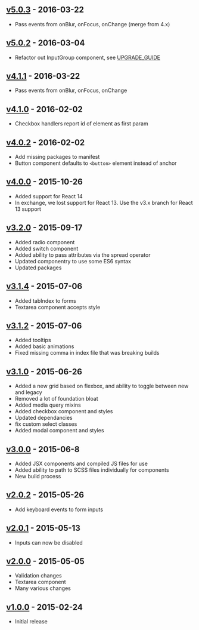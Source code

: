 ## [v5.0.3](https://github.com/synapsestudios/synfrastructure/compare/v5.0.2...v5.0.3) - 2016-03-22
- Pass events from onBlur, onFocus, onChange (merge from 4.x)
## [v5.0.2](https://github.com/synapsestudios/synfrastructure/compare/v4.1.0...v5.0.2) - 2016-03-04
- Refactor out InputGroup component, see [UPGRADE_GUIDE](https://github.com/synapsestudios/synfrastructure/blob/master/UPGRADE_GUIDE.md)
## [v4.1.1](https://github.com/synapsestudios/synfrastructure/compare/v4.1.0...v4.1.1) - 2016-03-22
- Pass events from onBlur, onFocus, onChange
## [v4.1.0](https://github.com/synapsestudios/synfrastructure/compare/v4.0.4...v4.1.0) - 2016-02-02
- Checkbox handlers report id of element as first param
## [v4.0.2](https://github.com/synapsestudios/synfrastructure/compare/v4.0.1...v4.0.2) - 2016-02-02
- Add missing packages to manifest
- Button component defaults to `<button>` element instead of anchor
## [v4.0.0](https://github.com/synapsestudios/synfrastructure/compare/v3.2.0...v4.0.0) - 2015-10-26
- Added support for React 14
- In exchange, we lost support for React 13. Use the v3.x branch for React 13 support

## [v3.2.0](https://github.com/synapsestudios/synfrastructure/compare/v3.1.4...v3.2.0) - 2015-09-17
- Added radio component
- Added switch component
- Added ability to pass attributes via the spread operator
- Updated componentry to use some ES6 syntax
- Updated packages

## [v3.1.4](https://github.com/synapsestudios/synfrastructure/compare/v3.1.2...v3.1.4) - 2015-07-06
- Added tabIndex to forms
- Textarea component accepts style

## [v3.1.2](https://github.com/synapsestudios/synfrastructure/compare/v3.1.0...v3.1.2) - 2015-07-06
- Added tooltips
- Added basic animations
- Fixed missing comma in index file that was breaking builds

## [v3.1.0](https://github.com/synapsestudios/synfrastructure/compare/v3.0.3...v3.1.0) - 2015-06-26
- Added a new grid based on flexbox, and ability to toggle between new and legacy
- Removed a lot of foundation bloat
- Added media query mixins
- Added checkbox component and styles
- Updated dependancies
- fix custom select classes
- Added modal component and styles

## [v3.0.0](https://github.com/synapsestudios/synfrastructure/compare/v2.0.2...v3.0.0) - 2015-06-8
- Added JSX components and compiled JS files for use
- Added ability to path to SCSS files individually for components
- New build process

## [v2.0.2](https://github.com/synapsestudios/synfrastructure/compare/v2.0.1...v2.0.2) - 2015-05-26
- Add keyboard events to form inputs

## [v2.0.1](https://github.com/synapsestudios/synfrastructure/compare/v2.0.0...v2.0.1) - 2015-05-13
- Inputs can now be disabled

## [v2.0.0](https://github.com/synapsestudios/synfrastructure/compare/v1.0.0...v2.0.0) - 2015-05-05
- Validation changes
- Textarea component
- Many various changes

## [v1.0.0](https://github.com/synapsestudios/synfrastructure/releases/tag/v1.0.0) - 2015-02-24
- Initial release
